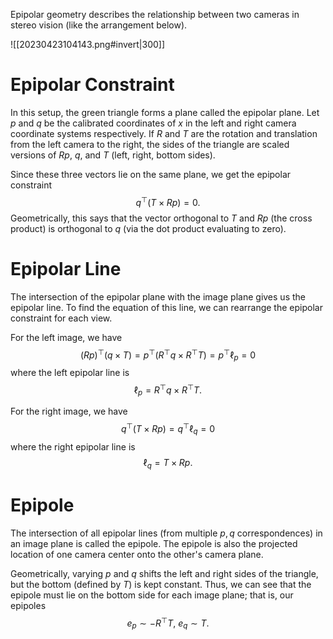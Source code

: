 ---
---
Epipolar geometry describes the relationship between two cameras in stereo vision (like the arrangement below).

![[20230423104143.png#invert|300]]

# Epipolar Constraint
In this setup, the green triangle forms a plane called the epipolar plane. Let $p$ and $q$ be the calibrated coordinates of $x$ in the left and right camera coordinate systems respectively. If $R$ and $T$ are the rotation and translation from the left camera to the right, the sides of the triangle are scaled versions of $Rp$, $q$, and $T$ (left, right, bottom sides).

Since these three vectors lie on the same plane, we get the epipolar constraint 
$$
q^\top (T \times Rp) = 0.
$$
 Geometrically, this says that the vector orthogonal to $T$ and $Rp$ (the cross product) is orthogonal to $q$ (via the dot product evaluating to zero).

# Epipolar Line
The intersection of the epipolar plane with the image plane gives us the epipolar line. To find the equation of this line, we can rearrange the epipolar constraint for each view.

For the left image, we have 
$$
(Rp)^\top (q \times T) = p^\top (R^\top q \times R^\top T) = p^\top \ell_p = 0
$$
 where the left epipolar line is 
$$
\ell_p = R^\top q \times R^\top T.
$$


For the right image, we have 
$$
q^\top (T \times Rp) = q^\top \ell_q = 0
$$
 where the right epipolar line is 
$$
\ell_q = T \times Rp.
$$


# Epipole
The intersection of all epipolar lines (from multiple $p, q$ correspondences) in an image plane is called the epipole. The epipole is also the projected location of one camera center onto the other's camera plane.

Geometrically, varying $p$ and $q$ shifts the left and right sides of the triangle, but the bottom (defined by $T$) is kept constant. Thus, we can see that the epipole must lie on the bottom side for each image plane; that is, our epipoles 
$$
e_p \sim -R^\top T,\ e_q \sim T.
$$
